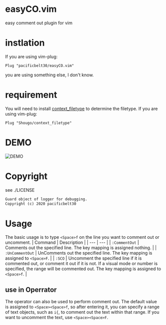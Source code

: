 # easyCO.vim
easy comment out plugin for vim
# instlation
If you are using vim-plug:
```vim
Plug "pacificbelt30/easyCO.vim"
```

you are using something else, I don't know.

# requirement
You will need to install [context_filetype](https://github.com/Shougo/context_filetype.vim) to determine the filetype.
If you are using vim-plug:
```vim
Plug "Shougo/context_filetype"
```

# DEMO
![DEMO](https://user-images.githubusercontent.com/57101176/140297543-422968eb-92bf-4df3-a454-bdaa6241692c.gif)

# Copyright
see ./LICENSE
```txt
Guard object of logger for debugging.
Copyright (c) 2020 pacificbelt30 
```

# Usage
The basic usage is to type `<Space>f` on the line you want to comment out or uncomment.
| Command        | Description |
| ---            | ---         |
| `:CommentOut`   | Comments out the specified line.  The key mapping is assigned nothing. |
| `:UnCommentOut` | UnComments out the specified line.  The key mapping is assigned to `<Space>F`. |
| `:SCO`          | Uncomment the specified line if it is commented out, or comment it out if it is not.  If a visual mode or number is specified, the range will be commented out.  The key mapping is assigned to `<Space>f`. |

## use in Operrator 
The operator can also be used to perform comment out.
The default value is assigned to `<Space><Space>f`, so after entering it, you can specify a range of text objects, such as `i{`, to comment out the text within that range.
If you want to uncomment the text, use `<Space><Space>F`.
